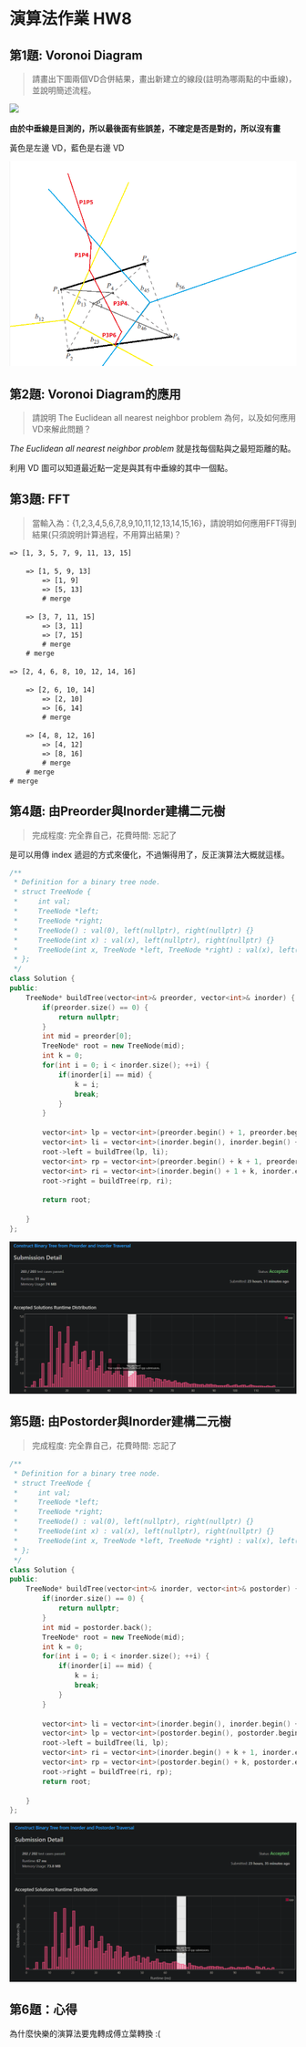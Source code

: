 # 演算法作業 HW8

## 第1題: Voronoi Diagram

> 請畫出下圖兩個VD合併結果，畫出新建立的線段(註明為哪兩點的中垂線)，並說明簡述流程。


![](https://i.imgur.com/WYd0eSR.png)

**由於中垂線是目測的，所以最後面有些誤差，不確定是否是對的，所以沒有畫**

黃色是左邊 VD，藍色是右邊 VD

![](imgs/1.png)

## 第2題: Voronoi Diagram的應用

> 請說明 The Euclidean all nearest neighbor problem 為何，以及如何應用VD來解此問題？

*The Euclidean all nearest neighbor problem* 就是找每個點與之最短距離的點。

利用 VD 圖可以知道最近點一定是與其有中垂線的其中一個點。

## 第3題: FFT

> 當輸入為：{1,2,3,4,5,6,7,8,9,10,11,12,13,14,15,16}，請說明如何應用FFT得到結果(只須說明計算過程，不用算出結果)？

    => [1, 3, 5, 7, 9, 11, 13, 15]

        => [1, 5, 9, 13]
            => [1, 9]
            => [5, 13]
            # merge

        => [3, 7, 11, 15]
            => [3, 11]
            => [7, 15]
            # merge
        # merge

    => [2, 4, 6, 8, 10, 12, 14, 16]

        => [2, 6, 10, 14]
            => [2, 10]
            => [6, 14]
            # merge

        => [4, 8, 12, 16]
            => [4, 12]
            => [8, 16]
            # merge
        # merge
    # merge

## 第4題: 由Preorder與Inorder建構二元樹
> 完成程度: 完全靠自己，花費時間: 忘記了

是可以用傳 index 遞迴的方式來優化，不過懶得用了，反正演算法大概就這樣。

```c++
/**
 * Definition for a binary tree node.
 * struct TreeNode {
 *     int val;
 *     TreeNode *left;
 *     TreeNode *right;
 *     TreeNode() : val(0), left(nullptr), right(nullptr) {}
 *     TreeNode(int x) : val(x), left(nullptr), right(nullptr) {}
 *     TreeNode(int x, TreeNode *left, TreeNode *right) : val(x), left(left), right(right) {}
 * };
 */
class Solution {
public:
    TreeNode* buildTree(vector<int>& preorder, vector<int>& inorder) {
        if(preorder.size() == 0) {
            return nullptr;
        }
        int mid = preorder[0];
        TreeNode* root = new TreeNode(mid);
        int k = 0;
        for(int i = 0; i < inorder.size(); ++i) {
            if(inorder[i] == mid) {
                k = i;
                break;
            }
        }
        
        vector<int> lp = vector<int>(preorder.begin() + 1, preorder.begin() + 1 + k);
        vector<int> li = vector<int>(inorder.begin(), inorder.begin() + k);
        root->left = buildTree(lp, li);
        vector<int> rp = vector<int>(preorder.begin() + k + 1, preorder.end());
        vector<int> ri = vector<int>(inorder.begin() + 1 + k, inorder.end());
        root->right = buildTree(rp, ri);
        
        return root;
        
    }
};
```

![](imgs/leetcode105.png)

## 第5題: 由Postorder與Inorder建構二元樹
> 完成程度: 完全靠自己，花費時間: 忘記了

```c++
/**
 * Definition for a binary tree node.
 * struct TreeNode {
 *     int val;
 *     TreeNode *left;
 *     TreeNode *right;
 *     TreeNode() : val(0), left(nullptr), right(nullptr) {}
 *     TreeNode(int x) : val(x), left(nullptr), right(nullptr) {}
 *     TreeNode(int x, TreeNode *left, TreeNode *right) : val(x), left(left), right(right) {}
 * };
 */
class Solution {
public:
    TreeNode* buildTree(vector<int>& inorder, vector<int>& postorder) {
        if(inorder.size() == 0) {
            return nullptr;
        }
        int mid = postorder.back();
        TreeNode* root = new TreeNode(mid);
        int k = 0;
        for(int i = 0; i < inorder.size(); ++i) {
            if(inorder[i] == mid) {
                k = i;
                break;
            }
        }
        
        vector<int> li = vector<int>(inorder.begin(), inorder.begin() + k);
        vector<int> lp = vector<int>(postorder.begin(), postorder.begin() + k);
        root->left = buildTree(li, lp);
        vector<int> ri = vector<int>(inorder.begin() + k + 1, inorder.end());
        vector<int> rp = vector<int>(postorder.begin() + k, postorder.end() - 1);
        root->right = buildTree(ri, rp);
        return root;
        
    }
};
```

![](imgs/leetcode106.png)

## 第6題：心得

為什麼快樂的演算法要鬼轉成傅立葉轉換 :(